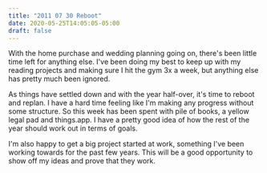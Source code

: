 ```yaml
---
title: "2011 07 30 Reboot"
date: 2020-05-25T14:05:05-05:00
draft: false
---
```


With the home purchase and wedding planning going on, there's been little time left for anything else. I've been doing my best to keep up with my reading projects and making sure I hit the gym 3x a week, but anything else has pretty much been ignored. 

As things have settled down and with the year half-over, it's time to reboot and replan. I have a hard time feeling like I'm making any progress without some structure. So this week has been spent with pile of books, a yellow legal pad and things.app. I have a pretty good idea of how the rest of the year should work out in terms of goals. 

I'm also happy to get a big project started at work, something I've been working towards for the past few years. This will be a good opportunity to show off my ideas and prove that they work. 
